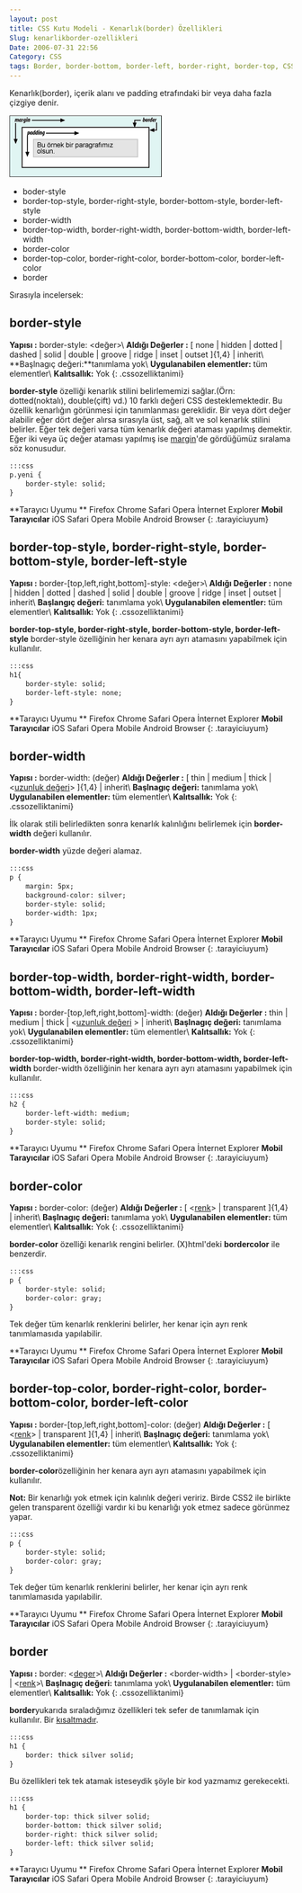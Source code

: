 ```yaml
---
layout: post
title: CSS Kutu Modeli - Kenarlık(border) Özellikleri
Slug: kenarlikborder-ozellikleri
Date: 2006-07-31 22:56
Category: CSS
tags: Border, border-bottom, border-left, border-right, border-top, CSS, kenarlık
---
```


Kenarlık(border), içerik alanı ve padding etrafındaki bir veya daha
fazla çizgiye denir.

![Kutu Modeli][]

-   boder-style
-   border-top-style, border-right-style, border-bottom-style,
    border-left-style
-   border-width
-   border-top-width, border-right-width, border-bottom-width,
    border-left-width
-   border-color
-   border-top-color, border-right-color, border-bottom-color,
    border-left-color
-   border

Sırasıyla incelersek:

## border-style

**Yapısı :** border-style: &lt;değer&gt;\\
**Aldığı Değerler :** [ none | hidden | dotted | dashed | solid | double | groove | ridge | inset | outset ]{1,4} | inherit\\
**Başlnagıç değeri:**tanımlama yok\\
**Uygulanabilen elementler:** tüm elementler\\
**Kalıtsallık:** Yok
{: .cssozelliktanimi}

**border-style** özelliği kenarlık stilini belirlememizi sağlar.(Örn:
dotted(noktalı), double(çift) vd.) 10 farklı değeri CSS
desteklemektedir. Bu özellik kenarlığın görünmesi için tanımlanması
gereklidir. Bir veya dört değer alabilir eğer dört değer alırsa
sırasıyla üst, sağ, alt ve sol kenarlık stilini belirler. Eğer tek
değeri varsa tüm kenarlık değeri ataması yapılmış demektir. Eğer iki
veya üç değer ataması yapılmış ise [margin][]'de gördüğümüz sıralama söz
konusudur.

	:::css
	p.yeni {
		border-style: solid;
	}


**Tarayıcı Uyumu **
Firefox
Chrome
Safari
Opera
İnternet Explorer
**Mobil Tarayıcılar**
iOS Safari
Opera Mobile
Android Browser
{: .tarayiciuyum}

## border-top-style, border-right-style, border-bottom-style, border-left-style

**Yapısı :** border-[top,left,right,bottom]-style: &lt;değer&gt;\\
**Aldığı Değerler :** none | hidden | dotted | dashed | solid | double
| groove | ridge | inset | outset | inherit\\
**Başlangıç değeri:** tanımlama yok\\
**Uygulanabilen elementler:** tüm elementler\\
**Kalıtsallık:** Yok
{: .cssozelliktanimi}

**border-top-style, border-right-style, border-bottom-style,
border-left-style** border-style özelliğinin her kenara ayrı ayrı
atamasını yapabilmek için kullanılır.

	:::css
	h1{
		border-style: solid;
		border-left-style: none;
	}

**Tarayıcı Uyumu **
Firefox
Chrome
Safari
Opera
İnternet Explorer
**Mobil Tarayıcılar**
iOS Safari
Opera Mobile
Android Browser
{: .tarayiciuyum}

## border-width

**Yapısı :** border-width: (değer)
**Aldığı Değerler :** [ thin | medium | thick | <[uzunluk değeri][]> ]{1,4} | inherit\\
**Başlnagıç değeri:** tanımlama yok\\
**Uygulanabilen elementler:** tüm elementler\\
**Kalıtsallık:** Yok
{: .cssozelliktanimi}

İlk olarak stili belirledikten sonra kenarlık kalınlığını belirlemek
için **border-width** değeri kullanılır.

**border-width** yüzde değeri alamaz.

	:::css
	p {
		margin: 5px;
		background-color: silver;
		border-style: solid;
		border-width: 1px;
	}


**Tarayıcı Uyumu **
Firefox
Chrome
Safari
Opera
İnternet Explorer
**Mobil Tarayıcılar**
iOS Safari
Opera Mobile
Android Browser
{: .tarayiciuyum}

## border-top-width, border-right-width, border-bottom-width, border-left-width

**Yapısı :** border-[top,left,right,bottom]-width: (değer)
**Aldığı Değerler :** thin | medium | thick | <[uzunluk değeri][] > |
inherit\\
**Başlnagıç değeri:** tanımlama yok\\
**Uygulanabilen elementler:** tüm elementler\\
**Kalıtsallık:** Yok
{: .cssozelliktanimi}

**border-top-width, border-right-width, border-bottom-width,
border-left-width** border-width özelliğinin her kenara ayrı ayrı
atamasını yapabilmek için kullanılır.

	:::css
	h2 {
		border-left-width: medium;
		border-style: solid;
	}

**Tarayıcı Uyumu **
Firefox
Chrome
Safari
Opera
İnternet Explorer
**Mobil Tarayıcılar**
iOS Safari
Opera Mobile
Android Browser
{: .tarayiciuyum}

## border-color

**Yapısı :** border-color: (değer)
**Aldığı Değerler :** [ <[renk][uzunluk değeri]> | transparent ]{1,4}
| inherit\\
**Başlnagıç değeri:** tanımlama yok\\
**Uygulanabilen elementler:** tüm elementler\\
**Kalıtsallık:** Yok
{: .cssozelliktanimi}

**border-color** özelliği kenarlık rengini belirler. (X)html'deki
**bordercolor** ile benzerdir.

	:::css
	p {
		border-style: solid;
		border-color: gray;
	}

Tek değer tüm kenarlık renklerini belirler, her kenar için ayrı renk
tanımlamasıda yapılabilir.

**Tarayıcı Uyumu **
Firefox
Chrome
Safari
Opera
İnternet Explorer
**Mobil Tarayıcılar**
iOS Safari
Opera Mobile
Android Browser
{: .tarayiciuyum}

## border-top-color, border-right-color, border-bottom-color, border-left-color

**Yapısı :** border-[top,left,right,bottom]-color: (değer)
**Aldığı Değerler :** [ <[renk][uzunluk değeri]> | transparent ]{1,4}
| inherit\\
**Başlnagıç değeri:** tanımlama yok\\
**Uygulanabilen elementler:** tüm elementler\\
**Kalıtsallık:** Yok
{: .cssozelliktanimi}

**border-color**özelliğinin her kenara ayrı ayrı atamasını yapabilmek
için kullanılır.

**Not:** Bir kenarlığı yok etmek için kalınlık değeri veririz. Birde
CSS2 ile birlikte gelen transparent özelliği vardır ki bu kenarlığı yok
etmez sadece görünmez yapar.

	:::css
	p {
		border-style: solid;
		border-color: gray;
	}

Tek değer tüm kenarlık renklerini belirler, her kenar için ayrı renk
tanımlamasıda yapılabilir.

**Tarayıcı Uyumu **
Firefox
Chrome
Safari
Opera
İnternet Explorer
**Mobil Tarayıcılar**
iOS Safari
Opera Mobile
Android Browser
{: .tarayiciuyum}

## border

**Yapısı :** border: <[deger][uzunluk değeri]>\\
**Aldığı Değerler :** <border-width\> | <border-style\> | <[renk][uzunluk değeri]>\\
**Başlnagıç değeri:** tanımlama yok\\
**Uygulanabilen elementler:** tüm elementler\\
**Kalıtsallık:** Yok
{: .cssozelliktanimi}

**border**yukarıda sıraladığımız özellikleri tek sefer de tanımlamak
için kullanılır. Bir [kısaltmadır][].

	:::css
	h1 {
		border: thick silver solid;
	}


Bu özellikleri tek tek atamak isteseydik şöyle bir kod yazmamız
gerekecekti.

	:::css
	h1 {
		border-top: thick silver solid;
		border-bottom: thick silver solid;
		border-right: thick silver solid;
		border-left: thick silver solid;
	}

**Tarayıcı Uyumu **
Firefox
Chrome
Safari
Opera
İnternet Explorer
**Mobil Tarayıcılar**
iOS Safari
Opera Mobile
Android Browser
{: .tarayiciuyum}

  [Kutu Modeli]: /images/basit_boxmodel.gif
  [margin]: http://www.fatihhayrioglu.com/?p=6#more-6
  [uzunluk değeri]: http://www.fatihhayrioglu.com/?p=95
  [kısaltmadır]: http://www.fatihhayrioglu.com/?p=6
